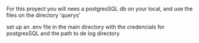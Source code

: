 For this proyect you will nees a postgresSQL db on your local, and use the files on the directory 'querys' 

set up an .env file in the main directory with the credencials for postgresSQL and the path to de log directory
